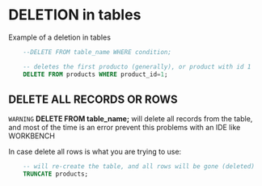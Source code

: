 # DELETION in tables

Example of a deletion in tables

```SQL
    --DELETE FROM table_name WHERE condition;

    -- deletes the first producto (generally), or product with id 1
    DELETE FROM products WHERE product_id=1;
```

## DELETE ALL RECORDS OR ROWS

`WARNING`
**DELETE FROM table_name;** will delete all records from the table, and most of the time is an error
prevent this problems with an IDE like WORKBENCH

In case delete all rows is what you are trying to use:

```SQL
    -- will re-create the table, and all rows will be gone (deleted)
    TRUNCATE products;
```
